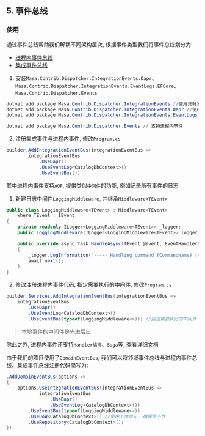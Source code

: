 ## 5. 事件总线

### 使用

通过事件总线帮助我们解耦不同架构层次, 根据事件类型我们将事件总线划分为:

* [进程内事件总线](/framework/building-blocks/dispatcher/local-event)
* [集成事件总线](/framework/building-blocks/dispatcher/integration-event)

1. 安装`Masa.Contrib.Dispatcher.IntegrationEvents.Dapr`、`Masa.Contrib.Dispatcher.IntegrationEvents.EventLogs.EFCore`、`Masa.Contrib.Dispatcher.Events`

```powershell
dotnet add package Masa.Contrib.Dispatcher.IntegrationEvents //使用具有发件箱模式的集成事件
dotnet add package Masa.Contrib.Dispatcher.IntegrationEvents.Dapr //使用dapr提供的pubsub能力
dotnet add package Masa.Contrib.Dispatcher.IntegrationEvents.EventLogs.EFCore //本地消息表

dotnet add package Masa.Contrib.Dispatcher.Events // 支持进程内事件
```

2. 注册集成事件与进程内事件, 修改`Program.cs`

```csharp
builder.AddIntegrationEventBus(integrationEventBus => 
        integrationEventBus
            .UseDapr()
            .UseEventLog<CatalogDbContext>()
            .UseEventBus())
```

其中进程内事件支持`AOP`, 提供类似`中间件`的功能, 例如记录所有事件的日志

1. 新建日志中间件`LoggingMiddleware`, 并继承`Middleware<TEvent>`

```csharp
public class LoggingMiddleware<TEvent> : Middleware<TEvent>
    where TEvent : IEvent
{
    private readonly ILogger<LoggingMiddleware<TEvent>> _logger;
    public LoggingMiddleware(ILogger<LoggingMiddleware<TEvent>> logger) => _logger = logger;

    public override async Task HandleAsync(TEvent @event, EventHandlerDelegate next)
    {
        _logger.LogInformation("----- Handling command {CommandName} ({@Command})", @event.GetType().GetGenericTypeName(), @event);
        await next();
    }
}
```

2. 修改注册进程内事件代码, 指定需要执行的中间件, 修改`Program.cs`

```csharp
builder.Services.AddIntegrationEventBus(integrationEventBus => 
    integrationEventBus
        .UseDapr()
        .UseEventLog<CatalogDbContext>()
        .UseEventBus(typeof(LoggingMiddleware<>))) //指定需要执行的中间件
```

> 本地事件的中间件是先进后出

除此之外, 进程内事件还支持`Handler编排`、`Saga`等, 查看详细[文档](/framework/building-blocks/dispatcher/local-event)

由于我们的项目使用了`DomainEventBus`, 我们可以将领域事件总线与进程内事件总线、集成事件总线注册代码简写为:

```csharp
.AddDomainEventBus(options =>
{
    options.UseIntegrationEventBus(integrationEventBus =>
            integrationEventBus
                .UseDapr()
                .UseEventLog<CatalogDbContext>())
        .UseEventBus(typeof(LoggingMiddleware<>))
        .UseUoW<CatalogDbContext>() //使用工作单元, 确保原子性
        .UseRepository<CatalogDbContext>();
});
```